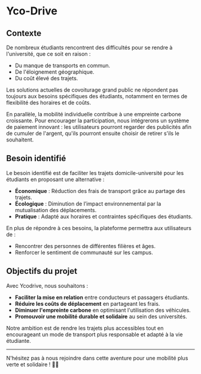# Yco-Drive

## Contexte
De nombreux étudiants rencontrent des difficultés pour se rendre à l'université, que ce soit en raison :
- Du manque de transports en commun.
- De l'éloignement géographique.
- Du coût élevé des trajets.

Les solutions actuelles de covoiturage grand public ne répondent pas toujours aux besoins spécifiques des étudiants, notamment en termes de flexibilité des horaires et de coûts.

En parallèle, la mobilité individuelle contribue à une empreinte carbone croissante. Pour encourager la participation, nous intégrerons un système de paiement innovant : les utilisateurs pourront regarder des publicités afin de cumuler de l'argent, qu'ils pourront ensuite choisir de retirer s'ils le souhaitent.

## Besoin identifié
Le besoin identifié est de faciliter les trajets domicile-université pour les étudiants en proposant une alternative :
- **Économique** : Réduction des frais de transport grâce au partage des trajets.
- **Écologique** : Diminution de l’impact environnemental par la mutualisation des déplacements.
- **Pratique** : Adapté aux horaires et contraintes spécifiques des étudiants.

En plus de répondre à ces besoins, la plateforme permettra aux utilisateurs de :
- Rencontrer des personnes de différentes filières et âges.
- Renforcer le sentiment de communauté sur les campus.

## Objectifs du projet
Avec Ycodrive, nous souhaitons :
- **Faciliter la mise en relation** entre conducteurs et passagers étudiants.
- **Réduire les coûts de déplacement** en partageant les frais.
- **Diminuer l'empreinte carbone** en optimisant l'utilisation des véhicules.
- **Promouvoir une mobilité durable et solidaire** au sein des universités.

Notre ambition est de rendre les trajets plus accessibles tout en encourageant un mode de transport plus responsable et adapté à la vie étudiante.

---

N'hésitez pas à nous rejoindre dans cette aventure pour une mobilité plus verte et solidaire ! 🚗🌿

